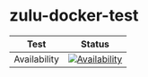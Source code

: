 # zulu-docker-test

 
| Test | Status |
| --- | --- |
| Availability | [![Availability](https://github.com/AntonKozlov/zulu-docker-test/actions/workflows/avail.yml/badge.svg)](https://github.com/AntonKozlov/zulu-docker-test/actions/workflows/avail.yml) |
